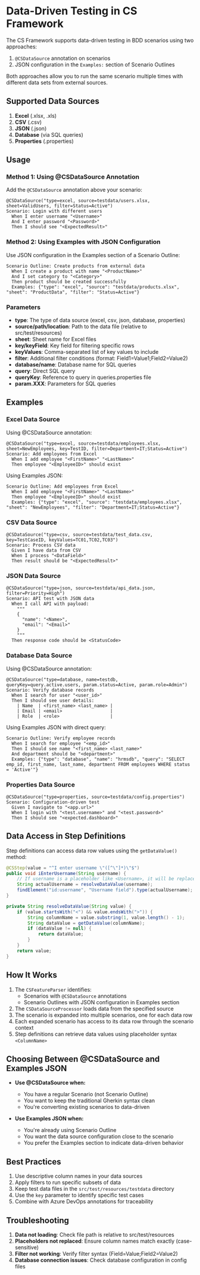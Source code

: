 # Data-Driven Testing in CS Framework

The CS Framework supports data-driven testing in BDD scenarios using two approaches:
1. `@CSDataSource` annotation on scenarios
2. JSON configuration in the `Examples:` section of Scenario Outlines

Both approaches allow you to run the same scenario multiple times with different data sets from external sources.

## Supported Data Sources

1. **Excel** (.xlsx, .xls)
2. **CSV** (.csv)
3. **JSON** (.json)
4. **Database** (via SQL queries)
5. **Properties** (.properties)

## Usage

### Method 1: Using @CSDataSource Annotation

Add the `@CSDataSource` annotation above your scenario:

```gherkin
@CSDataSource("type=excel, source=testdata/users.xlsx, sheet=ValidUsers, filter=Status=Active")
Scenario: Login with different users
  When I enter username "<Username>"
  And I enter password "<Password>"
  Then I should see "<ExpectedResult>"
```

### Method 2: Using Examples with JSON Configuration

Use JSON configuration in the Examples section of a Scenario Outline:

```gherkin
Scenario Outline: Create products from external data
  When I create a product with name "<ProductName>"
  And I set category to "<Category>"
  Then product should be created successfully
  Examples: {"type": "excel", "source": "testdata/products.xlsx", "sheet": "ProductData", "filter": "Status=Active"}
```

### Parameters

- **type**: The type of data source (excel, csv, json, database, properties)
- **source/path/location**: Path to the data file (relative to src/test/resources)
- **sheet**: Sheet name for Excel files
- **key/keyField**: Key field for filtering specific rows
- **keyValues**: Comma-separated list of key values to include
- **filter**: Additional filter conditions (format: Field1=Value1;Field2=Value2)
- **database/name**: Database name for SQL queries
- **query**: Direct SQL query
- **queryKey**: Reference to query in queries.properties file
- **param.XXX**: Parameters for SQL queries

## Examples

### Excel Data Source

Using @CSDataSource annotation:
```gherkin
@CSDataSource("type=excel, source=testdata/employees.xlsx, sheet=NewEmployees, key=TestID, filter=Department=IT;Status=Active")
Scenario: Add employees from Excel
  When I add employee "<FirstName>" "<LastName>"
  Then employee "<EmployeeID>" should exist
```

Using Examples JSON:
```gherkin
Scenario Outline: Add employees from Excel
  When I add employee "<FirstName>" "<LastName>"
  Then employee "<EmployeeID>" should exist
  Examples: {"type": "excel", "source": "testdata/employees.xlsx", "sheet": "NewEmployees", "filter": "Department=IT;Status=Active"}
```

### CSV Data Source

```gherkin
@CSDataSource("type=csv, source=testdata/test_data.csv, key=TestCaseID, keyValues=TC01,TC02,TC03")
Scenario: Process CSV data
  Given I have data from CSV
  When I process "<DataField>"
  Then result should be "<ExpectedResult>"
```

### JSON Data Source

```gherkin
@CSDataSource("type=json, source=testdata/api_data.json, filter=Priority=High")
Scenario: API test with JSON data
  When I call API with payload:
    """
    {
      "name": "<Name>",
      "email": "<Email>"
    }
    """
  Then response code should be <StatusCode>
```

### Database Data Source

Using @CSDataSource annotation:
```gherkin
@CSDataSource("type=database, name=testdb, queryKey=query.active.users, param.status=Active, param.role=Admin")
Scenario: Verify database records
  When I search for user "<user_id>"
  Then I should see user details:
    | Name  | <first_name> <last_name> |
    | Email | <email>                  |
    | Role  | <role>                   |
```

Using Examples JSON with direct query:
```gherkin
Scenario Outline: Verify employee records
  When I search for employee "<emp_id>"
  Then I should see name "<first_name> <last_name>"
  And department should be "<department>"
  Examples: {"type": "database", "name": "hrmsdb", "query": "SELECT emp_id, first_name, last_name, department FROM employees WHERE status = 'Active'"}
```

### Properties Data Source

```gherkin
@CSDataSource("type=properties, source=testdata/config.properties")
Scenario: Configuration-driven test
  Given I navigate to "<app.url>"
  When I login with "<test.username>" and "<test.password>"
  Then I should see "<expected.dashboard>"
```

## Data Access in Step Definitions

Step definitions can access data row values using the `getDataValue()` method:

```java
@CSStep(value = "^I enter username \"([^\"]*)\"$")
public void iEnterUsername(String username) {
    // If username is a placeholder like <Username>, it will be replaced
    String actualUsername = resolveDataValue(username);
    findElement("id:username", "Username field").type(actualUsername);
}

private String resolveDataValue(String value) {
    if (value.startsWith("<") && value.endsWith(">")) {
        String columnName = value.substring(1, value.length() - 1);
        String dataValue = getDataValue(columnName);
        if (dataValue != null) {
            return dataValue;
        }
    }
    return value;
}
```

## How It Works

1. The `CSFeatureParser` identifies:
   - Scenarios with `@CSDataSource` annotations
   - Scenario Outlines with JSON configuration in Examples section
2. The `CSDataSourceProcessor` loads data from the specified source
3. The scenario is expanded into multiple scenarios, one for each data row
4. Each expanded scenario has access to its data row through the scenario context
5. Step definitions can retrieve data values using placeholder syntax `<ColumnName>`

## Choosing Between @CSDataSource and Examples JSON

- **Use @CSDataSource when:**
  - You have a regular Scenario (not Scenario Outline)
  - You want to keep the traditional Gherkin syntax clean
  - You're converting existing scenarios to data-driven

- **Use Examples JSON when:**
  - You're already using Scenario Outline
  - You want the data source configuration close to the scenario
  - You prefer the Examples section to indicate data-driven behavior

## Best Practices

1. Use descriptive column names in your data sources
2. Apply filters to run specific subsets of data
3. Keep test data files in the `src/test/resources/testdata` directory
4. Use the `key` parameter to identify specific test cases
5. Combine with Azure DevOps annotations for traceability

## Troubleshooting

1. **Data not loading**: Check file path is relative to src/test/resources
2. **Placeholders not replaced**: Ensure column names match exactly (case-sensitive)
3. **Filter not working**: Verify filter syntax (Field=Value;Field2=Value2)
4. **Database connection issues**: Check database configuration in config files